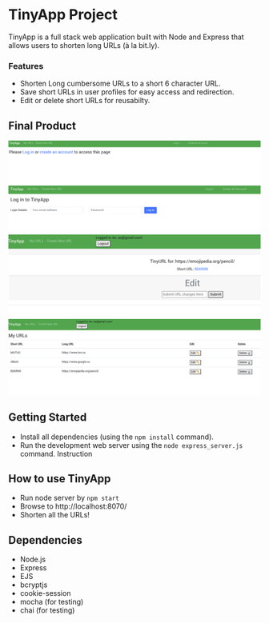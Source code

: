 # TinyApp Project

TinyApp is a full stack web application built with Node and Express that allows users to shorten long URLs (à la bit.ly).

### Features
- Shorten Long cumbersome URLs to a short 6 character URL.
- Save short URLs in user profiles for easy access and redirection.
- Edit or delete short URLs for reusabilty.

## Final Product

!["Landing page of Tinyapp"](https://github.com/lancey1/tinyapp/blob/master/docs/default.png)
!["Log in page of Tinyapp"](https://github.com/lancey1/tinyapp/blob/master/docs/log%20in.png)
!["After creation of Short URL"](https://github.com/lancey1/tinyapp/blob/master/docs/url%20creation.png)
!["Personalized page for Tinyapp user](https://github.com/lancey1/tinyapp/blob/master/docs/url%20page.png)



## Getting Started

- Install all dependencies (using the `npm install` command).
- Run the development web server using the `node express_server.js` command.
Instruction

## How to use TinyApp
- Run node server by `npm start`
- Browse to http://localhost:8070/
- Shorten all the URLs!

## Dependencies

- Node.js
- Express
- EJS
- bcryptjs
- cookie-session
- mocha (for testing)
- chai (for testing)
